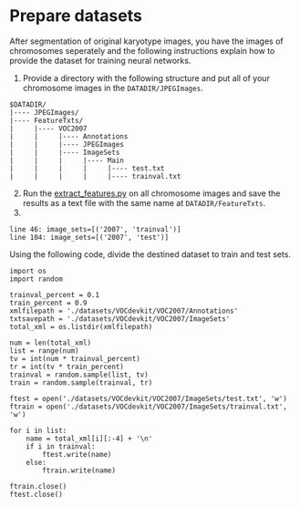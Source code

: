 # Prepare datasets

After segmentation of original karyotype images, you have the images of chromosomes seperately and the following instructions explain how to provide the dataset for training neural networks. 
1. Provide a directory with the following structure and put all of your chromosome images in the `DATADIR/JPEGImages`.
```
$DATADIR/
|---- JPEGImages/
|---- FeatureTxts/
|     |---- VOC2007
|     |     |---- Annotations
|     |     |---- JPEGImages
|     |     |---- ImageSets
|     |     |     |---- Main
|     |     |     |     |---- test.txt
|     |     |     |     |---- trainval.txt

```
2. Run the [extract_features.py](https://github.com/EnsiehKhazaei/Karyotype/blob/main/classification/create_dataset/extract_features.py) on all chromosome images and save the results as a text file with the same name at `DATADIR/FeatureTxts`.
3. 
```
line 46: image_sets=[('2007', 'trainval')]
line 104: image_sets=[('2007', 'test')]
```
Using the following code, divide the destined dataset to train and test sets.
```
import os
import random

trainval_percent = 0.1
train_percent = 0.9
xmlfilepath = './datasets/VOCdevkit/VOC2007/Annotations'
txtsavepath = './datasets/VOCdevkit/VOC2007/ImageSets'
total_xml = os.listdir(xmlfilepath)

num = len(total_xml)
list = range(num)
tv = int(num * trainval_percent)
tr = int(tv * train_percent)
trainval = random.sample(list, tv)
train = random.sample(trainval, tr)

ftest = open('./datasets/VOCdevkit/VOC2007/ImageSets/test.txt', 'w')
ftrain = open('./datasets/VOCdevkit/VOC2007/ImageSets/trainval.txt', 'w')

for i in list:
    name = total_xml[i][:-4] + '\n'
    if i in trainval:
        ftest.write(name)
    else:
        ftrain.write(name)

ftrain.close()
ftest.close()
```
